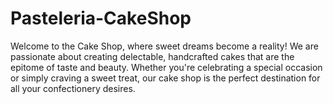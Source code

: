 # Pasteleria-CakeShop
Welcome to the Cake Shop, where sweet dreams become a reality! We are passionate about creating delectable, handcrafted cakes that are the epitome of taste and beauty. Whether you're celebrating a special occasion or simply craving a sweet treat, our cake shop is the perfect destination for all your confectionery desires.
